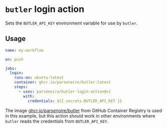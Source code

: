 # `butler` login action

Sets the `BUTLER_API_KEY` environment variable for use by `butler`.

## Usage

```yaml
name: my-workflow

on: push

jobs:
  login:
    runs-on: ubuntu-latest
    container: ghcr.io/parsenoire/butler:latest
    steps:
      - uses: parsenoire/butler-login-action@v1
        with:
          credentials: ${{ secrets.BUTLER_API_KEY }}
```

The image [ghcr.io/parsenoire/butler](https://ghcr.io/parsenoire/butler) from GitHub Container Registry is used in this example, but this action should work in other environments where `butler` reads the credentials from `BUTLER_API_KEY`.
